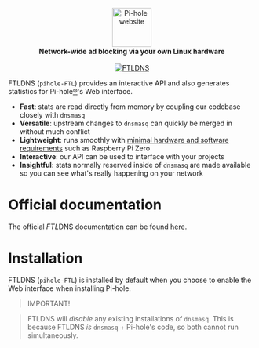 <p align="center">
  <a href="https://pi-hole.net">
    <picture>
      <source media="(prefers-color-scheme: dark)" srcset="https://pi-hole.github.io/graphics/Vortex/Vortex_Vertical_wordmark_darkmode.png">
      <source media="(prefers-color-scheme: light)" srcset="https://pi-hole.github.io/graphics/Vortex/Vortex_Vertical_wordmark_lightmode.png">
      <img src="https://pi-hole.github.io/graphics/Vortex/Vortex_Vertical_wordmark_lightmode.png" width="80" alt="Pi-hole website">
    </picture>
  </a>
  <br/>
  <b>Network-wide ad blocking via your own Linux hardware</b><br/><br/>
  <a href="https://pi-hole.net">
    <picture>
      <source media="(prefers-color-scheme: dark)" srcset="https://pi-hole.github.io/graphics/FTLDNS/FTLDNS_darkmode.png">
      <source media="(prefers-color-scheme: light)" srcset="https://pi-hole.github.io/graphics/FTLDNS/FTLDNS.png">
      <img src="https://pi-hole.github.io/graphics/FTLDNS/FTLDNS.png" alt="FTLDNS">
    </picture>
  </a>
  <br/>
</p>

FTLDNS (`pihole-FTL`) provides an interactive API and also generates statistics for Pi-hole[®](https://pi-hole.net/trademark-rules-and-brand-guidelines/)'s Web interface.

- **Fast**: stats are read directly from memory by coupling our codebase closely with `dnsmasq`
- **Versatile**: upstream changes to `dnsmasq` can quickly be merged in without much conflict
- **Lightweight**: runs smoothly with [minimal hardware and software requirements](https://discourse.pi-hole.net/t/hardware-software-requirements/273) such as Raspberry Pi Zero
- **Interactive**: our API can be used to interface with your projects
- **Insightful**: stats normally reserved inside of `dnsmasq` are made available so you can see what's really happening on your network


# Official documentation

The official *FTL*DNS documentation can be found [here](https://docs.pi-hole.net/ftldns/).

# Installation

FTLDNS (`pihole-FTL`) is installed by default when you choose to enable the Web interface when installing Pi-hole.

> IMPORTANT!

>FTLDNS will _disable_ any existing installations of `dnsmasq`.  This is because FTLDNS _is_ `dnsmasq` + Pi-hole's code, so both cannot run simultaneously.
